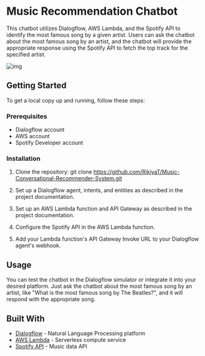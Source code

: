 # Music Recommendation Chatbot

This chatbot utilizes Dialogflow, AWS Lambda, and the Spotify API to identify the most famous song by a given artist. Users can ask the chatbot about the most famous song by an artist, and the chatbot will provide the appropriate response using the Spotify API to fetch the top track for the specified artist.

![img](./path/to/screenshot.png)

## Getting Started

To get a local copy up and running, follow these steps:

### Prerequisites

- Dialogflow account
- AWS account
- Spotify Developer account

### Installation

1. Clone the repository:
git clone https://github.com/RikiyaT/Music-Conversational-Recommender-System.git


2. Set up a Dialogflow agent, intents, and entities as described in the project documentation.

3. Set up an AWS Lambda function and API Gateway as described in the project documentation.

4. Configure the Spotify API in the AWS Lambda function.

5. Add your Lambda function's API Gateway Invoke URL to your Dialogflow agent's webhook.

## Usage

You can test the chatbot in the Dialogflow simulator or integrate it into your desired platform. Just ask the chatbot about the most famous song by an artist, like "What is the most famous song by The Beatles?", and it will respond with the appropriate song.

## Built With

- [Dialogflow](https://cloud.google.com/dialogflow) - Natural Language Processing platform
- [AWS Lambda](https://aws.amazon.com/lambda) - Serverless compute service
- [Spotify API](https://developer.spotify.com/documentation/web-api) - Music data API
